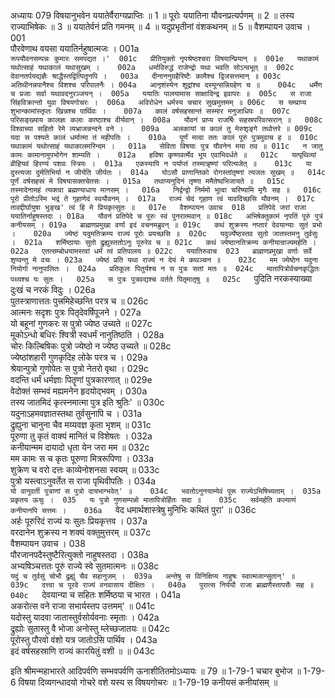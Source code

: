 अध्यायः 079
विषयानुभवेन ययातेर्वैराग्यप्राप्तिः ॥ 1 ॥ पूरोः ययातिना यौवनप्रत्यर्पणम् ॥ 2 ॥ तस्य राज्याभिषेकः ॥ 3 ॥ ययातेर्वनं प्रति गमनम् ॥ 4 ॥ यदुप्रभृतीनां वंशकथनम् ॥ 5 ॥
वैशम्पायन उवाच ।	001  
पौरवेणाथ वयसा ययातिर्नहुषात्मजः ।	001a  
`रूपयौवनसम्पन्नः कुमारः समपद्यत ।'	001c  
प्रीतियुक्तो नृपश्रेष्ठश्चरा विषयान्प्रियान् ॥	001e  
यथाकामं यथोत्साहं यथाकालं यथासुखम् ।	002a  
धर्माविरुद्धं राजेन्द्रो यथा भवति सोऽन्वभूत् ॥	002c  
देवानतर्पयद्यज्ञैः श्राद्धैस्तद्वित्पितॄनपि ।	003a  
दीनाननुग्रहैरिष्टैः कामैश्च द्विजसत्तमान् ॥	003c  
अतिथीनन्नपानैश्च विशश्च परिपालनैः ।	004a  
आनृशंस्येन शूद्रांश्च दस्यून्सन्निग्रहेण च ॥	004c  
धर्मेण च प्रजाः सर्वा यथावदनुरञ्जयन् ।	005a  
ययातिः पालयामास साक्षादिन्द्र इवापरः ॥	005c  
स राजा सिंहविक्रान्तो युवा विषयगोचरः ।	006a  
अविरोधेन धर्मस्य चचार सुखमुत्तमम् ॥	006c  
स सम्प्राप्य शुभान्कामांस्तृप्तः खिन्नश्च पार्थिवः ।	007a  
कालं वर्षसहस्रान्तं सस्मार मनुजाधिपः ॥	007c  
परिसङ्ख्याय कालज्ञः कलाः काष्ठाश्च वीर्यवान् ।	008a  
यौवनं प्राप्य राजर्षिः सहस्रपरिवत्सरान् ॥	008c  
विश्वाच्या सहितो रेमे व्यभ्राजन्नन्दने वने ।	009a  
अलकायां स कालं तु मेरुशृङ्गे तथोत्तरे ॥	009c  
यदा स पश्यते कालं धर्मात्मा तं महीपतिः ।	010a  
पूर्णं मत्वा ततः कालं पूरुं पुत्रमुवाच ह ॥	010c  
यथाकामं यथोत्साहं यथाकालमरिन्दम ।	011a  
सेविता विषयाः पुत्र यौवनेन मया तव ॥	011c  
न जातु कामः कामानामुपभोगेन शाम्यति ।	012a  
हविषा कृष्णवर्त्मेव भूय एवाभिवर्धते ॥	012c  
यत्पृथिव्यां व्रीहियवं हिरण्यं पशवः स्त्रियः ।	013a  
एकस्यापि न पर्याप्तं तस्मान्नृष्णां परित्यजेत् ॥	013c  
या दुस्त्यजा दुर्मतिभिर्या न जीर्यति जीर्यतः ।	014a  
योऽसौ प्राणान्तिको रोगस्तांतृष्णां त्यजतः सुखम् ॥	014c  
पूर्णं वर्षसहस्रं मे विषयासक्तचेतसः ।	015a  
तथाप्यनुदिनं तृष्णा ममैतेष्वभिजायते ॥	015c  
तस्मादेनामहं त्यक्त्वा ब्रह्मण्याधाय मानसम् ।	016a  
निर्द्वन्द्वो निर्ममो भूत्वा चरिष्यामि मृगैः सह ॥	016c  
पूरो प्रीतोऽस्मि भद्रं ते गृहाणेदं स्वयौवनम् ।	017a  
राज्यं चेदं गृहाण त्वं यावदिच्छसि यौवनम् ।	017c  
तावद्दीर्घायुषा भुङ्ख' त्वं हि मे प्रियकृत्सुतः ॥	017e  
वैशम्पायन उवाच 	018  
प्रतिपेदे जरां राजा ययातिर्नाहुषस्तदा ।	018a  
यौवनं प्रतिपेदे च पूरुः स्वं पुनरात्मवान् ॥	018c  
अभिषेक्तुकामं नृपतिं पूरुं पुत्रं कनीयसम् ।	019a  
ब्राह्मणप्रमुखा वर्णा इदं वचनमब्रुवन् ॥	019c  
कथं शुक्रस्य नप्तारं देवयान्याः सुतं प्रभो ।	020a  
ज्येष्ठं यदुमतिक्रम्य राज्यं पूरोः प्रयच्छसि ॥	020c  
यदुर्ज्येष्ठस्तव सुतो जातस्तमनु तुर्वसुः ।	021a  
शर्मिष्ठायाः सुतो द्रुह्युस्ततोऽनुः पूरुरेव च ॥	021c  
कथं ज्येष्ठानतिक्रम्य कनीयान्राज्यमर्हति ।	022a  
एतत्सम्बोधयामस्त्वां धर्मं त्वं प्रतिपालय ॥	022c  
ययातिरुवाच 	023  
ब्राह्मणप्रमुखा वर्णाः सर्वे शृण्वन्तु मे वचः ।	023a  
ज्येष्ठं प्रति यथा राज्यं न देयं मे कथञ्चन ॥	023c  
मम ज्येष्ठेन यदुना नियोगो नानुपालितः ।	024a  
प्रतिकूलः पितुर्यश्च न स पुत्रः सतां मतः ॥	024c  
मातापित्रोर्वचनकृद्धितः पथ्यश्च यः सुतः ।	025a  
स पुत्रः पुत्रवद्यश्च वर्तते पितृमातृषु ॥	025c  
`पुदिति नरकस्याख्या दुःखं च नरकं विदुः ।	026a  
पुतस्त्राणात्ततः पुत्त्रमिहेच्छन्ति परत्र च ॥	026c  
आत्मनः सदृशः पुत्रः पितृदेवर्षिपूजने ।	027a  
यो बहूनां गुणकरः स पुत्रो ज्येष्ठ उच्यते ॥	027c  
मूकोऽन्धो बधिरः श्वित्री स्वधर्मं नानुतिष्ठति ।	028a  
चोरः किल्बिषिकः पुत्रो ज्येष्ठो न ज्येष्ठ उच्यते ॥	028c  
ज्येष्ठांशहारी गुणकृदिह लोके परत्र च ।	029a  
श्रेयान्पुत्रो गुणोपेतः स पुत्रो नेतरो वृथा ।	029c  
वदन्ति धर्मं धर्मज्ञाः पितॄणां पुत्रकारणात् ॥	029e  
वेदोक्तं सम्भवं मह्यमनेन हृदयोद्भवम् ।	030a  
तस्य जातमिदं कृत्स्नमात्मा पुत्र इति श्रुतिः' ॥	030c  
यदुनाऽहमवज्ञातस्तथा तुर्वसुनापि च ।	031a  
द्रुह्युना चानुना चैव मय्यवज्ञ कृता भृशम् ॥	031c  
पूरुणा तु कृतं वाक्यं मानितं च विशेषतः ।	032a  
कनीयान्मम दायादो धृता येन जरा मम ॥	032c  
मम कामः स च कृतः पूरुणा मित्ररूपिणा ।	033a  
शुक्रेण च वरो दत्तः काव्येनोशनसा स्वयम् ॥	033c  
पुत्रो यस्त्वाऽनुवर्तेत स राजा पृथिवीपतिः ।	034a  
`यो वानुवर्ती पुत्राणां स पुत्रो दायभाग्भवेत्' ॥	034c  
भवतोऽनुनयाम्येवं पूरू राज्येऽभिषिच्यताम् ।	035a  
प्रकृतय ऊचुः ।	035  
यः पुत्रो गुणसम्पन्नो मातापित्रोर्हितः सदा ॥	035c  
सर्वमर्हति कल्याणं कनीयानपि सत्तमः ।	036a  
`वेद धमार्थशास्त्रेषु मुनिभिः कथितं पुरा' ॥	036c  
अर्हः पूरुरिदं राज्यं यः सुतः प्रियकृत्तव ।	037a  
वरदानेन शुक्रस्य न शक्यं वक्तुमुत्तरम् ॥	037c  
वैशम्पायन उवाच ।	038  
पौरजानपदैस्तुष्टैरित्युक्तो नाहुषस्तदा ।	038a  
अभ्यषिञ्चत्ततः पूरुं राज्ये स्वे सुतमात्मनः ॥	038c  
`यदुं च तुर्वसुं चोभौ द्रुह्युं चैव सहानुजम् ।	039a  
अन्तेषु स विनिक्षिप्य नाहुषः स्वात्मजान्सुतान्' ॥	039c  
दत्त्वा च पूरवे राज्यं वनवासाय दीक्षितः ।	040a  
पुरात्स निर्ययौ राजा ब्राह्मणैस्तापसैः सह ॥	040c  
`देवयान्या च सहितः शर्मिष्ठया च भारत ।	041a  
अकरोत्स वने राजा सभार्यस्तप उत्तमम्' ॥	041c  
यदोस्तु यादवा जातास्तुर्वसोर्यवनाः स्मृताः ।	042a  
द्रुह्योः सुतास्तु वै भोजा अनोस्तु म्लेच्छजातयः ॥	042c  
पूरोस्तु पौरवो वंशो यत्र जातोऽसि पार्थिव ।	043a  
इदं वर्षसहस्राणि राज्यं कारयितुं वशी ॥ ॥	043c  

इति श्रीमन्महाभारते आदिपर्वणि सम्भवपर्वणि ऊनाशीतितमोऽध्यायः ॥ 79 ॥
1-79-1 चचार बुभोज ॥ 1-79-6 विषया दिव्यगन्धादयो गोचरे वशे यस्य स विषयगोचरः ॥ 1-79-19 कनीयसं कनीयांसम् ॥
